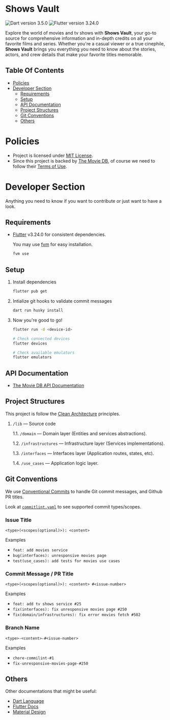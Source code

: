 [license]: https://www.tldrlegal.com/license/mit-license
[tmdb]: https://www.themoviedb.org/
[tmdb-terms]: https://www.themoviedb.org/terms-of-use
[tmdb-api]: https://developers.themoviedb.org

# Shows Vault

![Dart version 3.5.0](https://img.shields.io/badge/SDK-v3.5.0-red?style=flat&logo=dart&logoColor=2cb8f7&labelColor=333333&color=01579b)
![Flutter version 3.24.0](https://img.shields.io/badge/SDK-v3.24.0-red?style=flat&logo=flutter&logoColor=2cb8f7&labelColor=333333&color=01579b)

Explore the world of movies and tv shows with **Shows Vault**, your go-to source
for comprehensive information and in-depth credits on all your favorite films
and series. Whether you're a casual viewer or a true cinephile, **Shows Vault**
brings you everything you need to know about the stories, actors, and crew
details that make your favorite titles memorable.

## Table Of Contents

- [Policies](#policies)
- [Developer Section](#developer-section)
  - [Requirements](#requirements)
  - [Setup](#setup)
  - [API Documentation](#api-documentation)
  - [Project Structures](#project-structures)
  - [Git Conventions](#git-conventions)
  - [Others](#others)

# Policies

- Project is licensed under [MIT License][license].
- Since this project is backed by [The Movie DB][tmdb], of course we need to
  follow their [Terms of Use][tmdb-terms].

# Developer Section

Anything you need to know if you want to contribute or just want to have a look.

## Requirements

- [Flutter](https://docs.flutter.dev/release/archive) v3.24.0 for consistent
  dependencies.

  You may use [fvm](https://fvm.app/documentation/getting-started/installation)
  for easy installation.

  ```sh
  fvm use
  ```

## Setup

1. Install dependencies

   ```bash
   flutter pub get
   ```

2. Intialize git hooks to validate commit messages

   ```bash
   dart run husky install
   ```

3. Now you're good to go!

   ```bash
   flutter run -d <device-id>

   # Check connected devices
   flutter devices

   # Check available emulators
   flutter emulators
   ```

## API Documentation

- [The Movie DB API Documentation][tmdb-api]

## Project Structures

This project is follow the
[Clean Architecture](https://www.geeksforgeeks.org/complete-guide-to-clean-architecture/)
principles.

1. `/lib` — Source code

   1.1. `/domain` — Domain layer (Entities and services abstractions).

   1.2. `/infrastructures` — Infrastructure layer (Services implementations).

   1.3. `/interfaces` — Interfaces layer (Application routes, states, etc).

   1.4. `/use_cases` — Application logic layer.

## Git Conventions

We use [Conventional Commits](https://www.conventionalcommits.org) to handle Git
commit messages, and Github PR titles.

Look at [`commitlint.yaml`](commitlint.yaml) to see supported commit
types/scopes.

### Issue Title

```
<type>(<scopes(optional)>): <content>
```

Examples

- `feat: add movies service`
- `bug(interfaces): unresponsive movies page`
- `test(use_cases): add tests for movies use cases`

### Commit Message / PR Title

```
<type>(<scopes(optional)>): <content> #<issue-number>
```

Examples

- `feat: add tv shows service #25`
- `fix(interfaces): fix unresponsive movies page #250`
- `fix(domain/infrastructures): fix error movies fetch #502`

### Branch Name

```
<type>-<content>-#<issue-number>
```

Examples

- `chore-commilint-#1`
- `fix-unresponsive-movies-page-#250`

## Others

Other documentations that might be useful:

- [Dart Language](https://dart.dev/guides)
- [Flutter Docs](https://docs.flutter.dev/)
- [Material Design](https://material.io)

